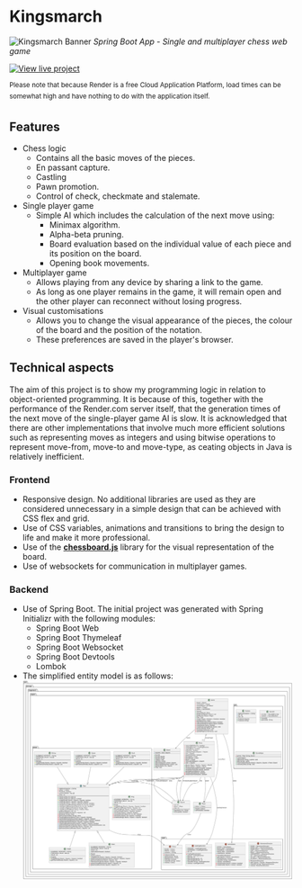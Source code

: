 # Kingsmarch
![Kingsmarch Banner](preview.png)
_Spring Boot App  - Single and multiplayer chess web game_

[![View live project](https://img.shields.io/badge/View%20live%20project-430098?style=for-the-badge&logo=render&logoColor=white)](https://kingsmarch.onrender.com/)

<sup>Please note that because Render is a free Cloud Application Platform, load times can be somewhat high and have nothing to do with the application itself.</sup>

## Features
* Chess logic
    * Contains all the basic moves of the pieces.
    * En passant capture.
    * Castling
    * Pawn promotion.
    * Control of check, checkmate and stalemate.
* Single player game
    * Simple AI which includes the calculation of the next move using:
        * Minimax algorithm.
        * Alpha-beta pruning.
        * Board evaluation based on the individual value of each piece and its position on the board.
        * Opening book movements.
* Multiplayer game
    * Allows playing from any device by sharing a link to the game.
    * As long as one player remains in the game, it will remain open and the other player can reconnect without losing progress.
* Visual customisations
    * Allows you to change the visual appearance of the pieces, the colour of the board and the position of the notation.
    * These preferences are saved in the player's browser.

## Technical aspects
The aim of this project is to show my programming logic in relation to object-oriented programming.
It is because of this, together with the performance of the Render.com server itself, that the generation times of the next move of the single-player game AI is slow. It is acknowledged that there are other implementations that involve much more efficient solutions such as representing moves as integers and using bitwise operations to represent move-from, move-to and move-type, as ceating objects in Java is relatively inefficient.

### Frontend
* Responsive design. No additional libraries are used as they are considered unnecessary in a simple design that can be achieved with CSS flex and grid.
* Use of CSS variables, animations and transitions to bring the design to life and make it more professional.
* Use of the [**chessboard.js**](https://chessboardjs.com/) library for the visual representation of the board.
* Use of websockets for communication in multiplayer games.

### Backend
* Use of Spring Boot. The initial project was generated with Spring Initializr with the following modules:
	* Spring Boot Web
	* Spring Boot Thymeleaf
	* Spring Boot Websocket
	* Spring Boot Devtools
	* Lombok
* The simplified entity model is as follows:
![Entity model](UMLDiagram.svg)
